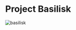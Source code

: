 # Project Basilisk

![basilisk](https://github.com/user-attachments/assets/3ffd9483-f6fc-4cab-b5d9-aacf95760f0b)
